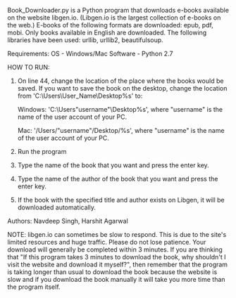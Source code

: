 Book_Downloader.py is a Python program that downloads e-books available on the website libgen.io. (Libgen.io is the largest collection of e-books on the web.) E-books of the following formats are downloaded: epub, pdf, mobi. Only books available in English are downloaded. The following libraries have been used: urllib, urllib2, beautifulsoup. 

Requirements:
OS - Windows/Mac
Software - Python 2.7

HOW TO RUN: 
1. On line 44, change the location of the place where the books would be saved. If you want to save the book on the desktop, change the location from 'C:\Users\User_Name\Desktop\%s' to:

	Windows:    'C:\Users\"username"\Desktop\%s', where "username" is the name of the user account of your PC. 
	
	Mac:    '/Users/"username"/Desktop/%s', where "username" is the name of the user account of your PC.
	
2. Run the program
3. Type the name of the book that you want and press the enter key. 
4. Type the name of the author of the book that you want and press the enter key. 
5. If the book with the specified title and author exists on Libgen, it will be downloaded automatically. 


Authors: Navdeep Singh, Harshit Agarwal


NOTE: libgen.io can sometimes be slow to respond. This is due to the site's limited resources and huge traffic. Please do not lose patience. Your download will generally be completed within 3 minutes. If you are thinking that "If this program takes 3 minutes to download the book, why shouldn't I visit the website and download it myself?", then remember that the program is taking longer than usual to download the book because the website is slow and if you download the book manually it will take you more time than the program itself. 

